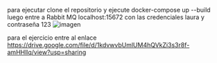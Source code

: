 para ejecutar clone el repositorio y ejecute docker-compose up --build
luego entre a Rabbit MQ localhost:15672 con las credenciales laura y contraseña 123 
![imagen](https://github.com/user-attachments/assets/bc9665ff-fa3e-430c-b1b7-662f182bd817)

para el ejercicio entre al enlace https://drive.google.com/file/d/1kdvwvbUmlUM4hQVkZi3s3r8f-amHHllq/view?usp=sharing
